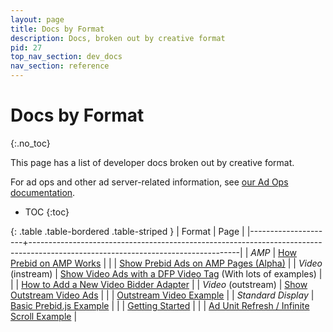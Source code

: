 ```yaml
---
layout: page
title: Docs by Format
description: Docs, broken out by creative format
pid: 27
top_nav_section: dev_docs
nav_section: reference
---
```


<div class="bs-docs-section" markdown="1">

# Docs by Format
{:.no_toc}

This page has a list of developer docs broken out by creative format.

For ad ops and other ad server-related information, see [our Ad Ops documentation]({{site.github.url}}/adops.html).

* TOC
{:toc}

{: .table .table-bordered .table-striped }
| Format              | Page                                                                                                                             |
|---------------------+----------------------------------------------------------------------------------------------------------------------------------|
| *AMP*               | [How Prebid on AMP Works]({{site.github.url}}/dev-docs/how-prebid-on-amp-works.html)                                             |
|                     | [Show Prebid Ads on AMP Pages (Alpha)]({{site.github.url}}/dev-docs/show-prebid-ads-on-amp-pages.html)                           |
| *Video* (instream)  | [Show Video Ads with a DFP Video Tag]({{site.github.url}}/dev-docs/show-video-with-a-dfp-video-tag.html) (With lots of examples) |
|                     | [How to Add a New Video Bidder Adapter]({{site.github.url}}/dev-docs/how-to-add-a-new-video-bidder-adaptor.html)                 |
| *Video* (outstream) | [Show Outstream Video Ads]({{site.github.url}}/dev-docs/show-outstream-video-ads.html)                                           |
|                     | [Outstream Video Example]({{site.github.url}}/dev-docs/examples/outstream-video-example.html)                                    |
| *Standard Display*  | [Basic Prebid.js Example]({{site.github.url}}/dev-docs/examples/basic-example.html)                                              |
|                     | [Getting Started]({{site.github.url}}/dev-docs/getting-started.html)                                                             |
|                     | [Ad Unit Refresh / Infinite Scroll Example]({{site.github.url}}/dev-docs/examples/adunit-refresh.html)                           |

</div>

